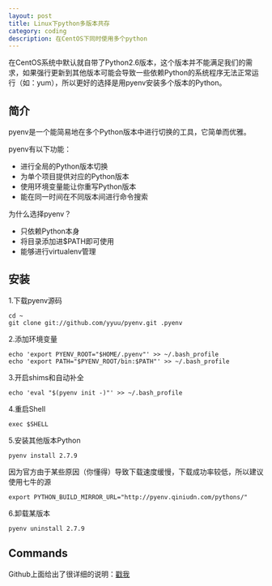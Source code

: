 ```yaml
---
layout: post
title: Linux下python多版本共存
category: coding
description: 在CentOS下同时使用多个python
---
```


在CentOS系统中默认就自带了Python2.6版本，这个版本并不能满足我们的需求，如果强行更新到其他版本可能会导致一些依赖Python的系统程序无法正常运行（如：yum），所以更好的选择是用pyenv安装多个版本的Python。

## 简介

pyenv是一个能简易地在多个Python版本中进行切换的工具，它简单而优雅。

pyenv有以下功能：

* 进行全局的Python版本切换
* 为单个项目提供对应的Python版本
* 使用环境变量能让你重写Python版本
* 能在同一时间在不同版本间进行命令搜索

为什么选择pyenv？

* 只依赖Python本身
* 将目录添加进$PATH即可使用
* 能够进行virtualenv管理

## 安装

1.下载pyenv源码

    cd ~
    git clone git://github.com/yyuu/pyenv.git .pyenv

2.添加环境变量

    echo 'export PYENV_ROOT="$HOME/.pyenv"' >> ~/.bash_profile
    echo 'export PATH="$PYENV_ROOT/bin:$PATH"' >> ~/.bash_profile

3.开启shims和自动补全

    echo 'eval "$(pyenv init -)"' >> ~/.bash_profile

4.重启Shell

    exec $SHELL

5.安装其他版本Python

    pyenv install 2.7.9

因为官方由于某些原因（你懂得）导致下载速度缓慢，下载成功率较低，所以建议使用七牛的源

    export PYTHON_BUILD_MIRROR_URL="http://pyenv.qiniudn.com/pythons/"

6.卸载某版本

    pyenv uninstall 2.7.9

## Commands

Github上面给出了很详细的说明：[戳我][1]

[1]:https://github.com/yyuu/pyenv/blob/master/COMMANDS.md